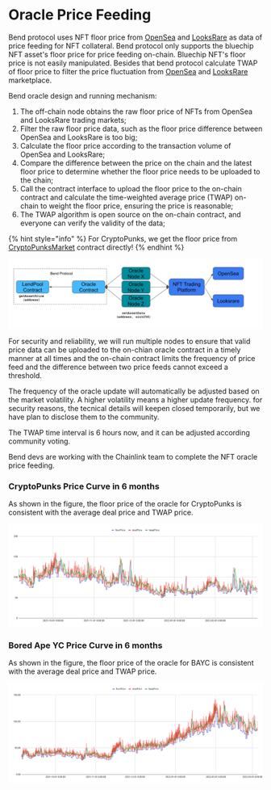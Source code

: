 # Oracle Price Feeding

Bend protocol uses NFT floor price from [OpenSea](http://opensea.io) and [LooksRare](https://looksrare.org/) as data of price feeding for NFT collateral. Bend protocol only supports the bluechip NFT asset's floor price for price feeding on-chain. Bluechip NFT's floor price is not easily manipulated. Besides that bend protocol calculate TWAP of floor price to filter the price fluctuation from [OpenSea](http://opensea.io) and [LooksRare](https://looksrare.org/) marketplace.

Bend oracle design and running mechanism:

1. The off-chain node obtains the raw floor price of NFTs from OpenSea and LooksRare trading markets;
2. Filter the raw floor price data, such as the floor price difference between OpenSea and LooksRare is too big;
3. Calculate the floor price according to the transaction volume of OpenSea and LooksRare;
4. Compare the difference between the price on the chain and the latest floor price to determine whether the floor price needs to be uploaded to the chain;
5. Call the contract interface to upload the floor price to the on-chain contract and calculate the time-weighted average price (TWAP) on-chain to weight the floor price, ensuring the price is reasonable;
6. The TWAP algorithm is open source on the on-chain contract, and everyone can verify the validity of the data;

{% hint style="info" %}
For CryptoPunks, we get the floor price from [CryptoPunksMarket](https://etherscan.io/address/0xb47e3cd837ddf8e4c57f05d70ab865de6e193bbb#code) contract directly!
{% endhint %}

![Oracle Mechanism](<../.gitbook/assets/Bend NFT Oracle 0517.png>)

For security and reliability, we will run multiple nodes to ensure that valid price data can be uploaded to the on-chian oracle contract in a timely manner at all times and the on-chain contract limits the frequency of price feed and the difference between two price feeds cannot exceed a threshold.

The frequency of the oracle update will automatically be adjusted based on the market volatility. A higher volatility means a higher update frequency. for security reasons, the tecnical details will keepen closed temporarily, but we have plan to disclose them to the community.

The TWAP time interval is 6 hours now, and it can be adjusted according community voting.

Bend devs are working with the Chainlink team to complete the NFT oracle price feeding.

### CryptoPunks Price Curve in 6 months

As shown in the figure, the floor price of the oracle for CryptoPunks is consistent with the average deal price and TWAP price.

![](<../.gitbook/assets/CryptoPunks Price Curve 0401.png>)

### Bored Ape YC Price Curve in 6 months

As shown in the figure, the floor price of the oracle for BAYC is consistent with the average deal price and TWAP price.

![](<../.gitbook/assets/BAYC Price Curve 0401.png>)
